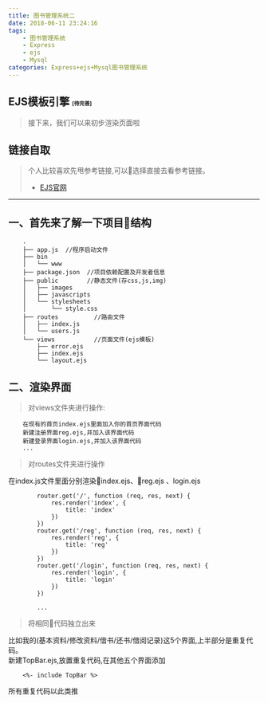```yaml
---
title: 图书管理系统二
date: 2018-06-11 23:24:16
tags: 
    - 图书管理系统
    - Express
    - ejs
    - Mysql 
categories: Express+ejs+Mysql图书管理系统
---
```

## EJS模板引擎 <span style="font-size:.5em">[待完善]</span>
> 接下来，我们可以来初步渲染页面啦
  
<!--more-->
## 链接自取
>个人比较喜欢先甩参考链接,可以选择直接去看参考链接。
>- [EJS官网](https://ejs.bootcss.com/)  

----
## 一、首先来了解一下项目结构
        .
        ├── app.js  //程序启动文件
        ├── bin
        │   └── www
        ├── package.json  //项目依赖配置及开发者信息
        ├── public        //静态文件(存css,js,img)
        │   ├── images
        │   ├── javascripts
        │   └── stylesheets
        │       └── style.css
        ├── routes          //路由文件
        │   ├── index.js
        │   └── users.js
        └── views           //页面文件(ejs模板)
            ├── error.ejs
            ├── index.ejs
            └── layout.ejs

## 二、渲染界面  

>对views文件夹进行操作:    

        在现有的首页index.ejs里面加入你的首页界面代码
        新建注册界面reg.ejs,并加入该界面代码
        新建登录界面login.ejs,并加入该界面代码
        ...

>对routes文件夹进行操作    

在index.js文件里面分别渲染index.ejs、reg.ejs 、login.ejs

            router.get('/', function (req, res, next) {
                res.render('index', {
                    title: 'index'
                }) 
            })
            router.get('/reg', function (req, res, next) {
                res.render('reg', {
                    title: 'reg'
                }) 
            })
            router.get('/login', function (req, res, next) {
                res.render('login', {
                    title: 'login'
                }) 
            })

            ...


>将相同代码独立出来  

比如我的(基本资料/修改资料/借书/还书/借阅记录)这5个界面,上半部分是重复代码。  
新建TopBar.ejs,放置重复代码,在其他五个界面添加
    
        <%- include TopBar %>

所有重复代码以此类推  




